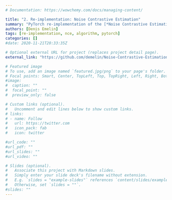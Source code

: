 ```yaml
---
# Documentation: https://wowchemy.com/docs/managing-content/

title: "2. Re-implementation: Noise Contrastive Estimation"
summary: "PyTorch re-implementation of the [*Noise Contrastive Estimation*](http://proceedings.mlr.press/v9/gutmann10a/gutmann10a.pdf) algorithm. Created as a practice exercise."
authors: [Denis Emelin]
tags: [re-implementation, nce, algorithm, pytorch]
categories: []
#date: 2020-11-21T20:33:35Z

# Optional external URL for project (replaces project detail page).
external_link: "https://github.com/demelin/Noise-Contrastive-Estimation-NCE-for-pyTorch"

# Featured image
# To use, add an image named `featured.jpg/png` to your page's folder.
# Focal points: Smart, Center, TopLeft, Top, TopRight, Left, Right, BottomLeft, Bottom, BottomRight.
#image:
#  caption: ""
#  focal_point: ""
#  preview_only: false

# Custom links (optional).
#   Uncomment and edit lines below to show custom links.
# links:
# - name: Follow
#   url: https://twitter.com
#   icon_pack: fab
#   icon: twitter

#url_code: ""
#url_pdf: ""
#url_slides: ""
#url_video: ""

# Slides (optional).
#   Associate this project with Markdown slides.
#   Simply enter your slide deck's filename without extension.
#   E.g. `slides = "example-slides"` references `content/slides/example-slides.md`.
#   Otherwise, set `slides = ""`.
#slides: ""
---
```

